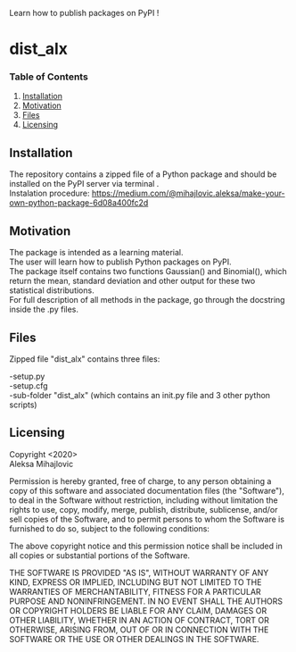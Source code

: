 Learn how to publish packages on PyPI !


# dist_alx

### Table of Contents

1. [Installation](#installation)
2. [Motivation](#motivation)
3. [Files](#files)
5. [Licensing](#licensing)

## Installation <a name="installation"></a>
The repository contains a zipped file of a Python package and should be installed on the PyPI server via terminal .<br/>
Instalation procedure: https://medium.com/@mihajlovic.aleksa/make-your-own-python-package-6d08a400fc2d

## Motivation <a name="Motivation"></a>
The package is intended as a learning material.<br/>
The user will learn how to publish Python packages on PyPI. <br/>
The package itself contains two functions Gaussian() and Binomial(), which return the mean, standard deviation and other output for these two statistical distributions.<br/>
For full description of all methods in the package, go through the docstring inside the .py files.<br/>

## Files <a name="Files"></a>
Zipped file "dist_alx" contains three files:

-setup.py<br/>
-setup.cfg<br/>
-sub-folder "dist_alx" (which contains an init.py file and 3 other python scripts)

## Licensing <a name="Licensing"></a>

Copyright <2020><br/> Aleksa Mihajlovic <br/>

Permission is hereby granted, free of charge, to any person obtaining a copy of this software and associated documentation files (the "Software"), to deal in the Software without restriction, including without limitation the rights to use, copy, modify, merge, publish, distribute, sublicense, and/or sell copies of the Software, and to permit persons to whom the Software is furnished to do so, subject to the following conditions:

The above copyright notice and this permission notice shall be included in all copies or substantial portions of the Software.

THE SOFTWARE IS PROVIDED "AS IS", WITHOUT WARRANTY OF ANY KIND, EXPRESS OR IMPLIED, INCLUDING BUT NOT LIMITED TO THE WARRANTIES OF MERCHANTABILITY, FITNESS FOR A PARTICULAR PURPOSE AND NONINFRINGEMENT. IN NO EVENT SHALL THE AUTHORS OR COPYRIGHT HOLDERS BE LIABLE FOR ANY CLAIM, DAMAGES OR OTHER LIABILITY, WHETHER IN AN ACTION OF CONTRACT, TORT OR OTHERWISE, ARISING FROM, OUT OF OR IN CONNECTION WITH THE SOFTWARE OR THE USE OR OTHER DEALINGS IN THE SOFTWARE.
